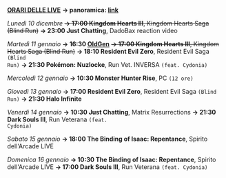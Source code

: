 <b><u>ORARI DELLE LIVE</u></b>
<b>→ panoramica: <a href="https://trello.com/b/iKwdSGf3/sabaku">link</a></b>

<i>Lunedì 10 dicembre</i>
<s><b>→ 17:00 Kingdom Hearts III</b>, Kingdom Hearts Saga (Blind Run)</s>
<b>→ 23:00 Just Chatting</b>, DadoBax reaction video

<i>Martedì 11 gennaio</i>
<b>→ 16:30 <a href="https://www.twitch.tv/oldgenproject">OldGen</a></b>
<s><b>→ 17:00 Kingdom Hearts III</b>, Kingdom Hearts Saga (Blind Run)</s>
<b>→ 18:10 Resident Evil Zero</b>, Resident Evil Saga <code>(Blind Run)</code>
<b>→ 21:30 Pokémon: Nuzlocke</b>, Run Vet. INVERSA <code>(feat. Cydonia)</code>

<i>Mercoledì 12 gennaio</i>
<b>→ 10:30 Monster Hunter Rise</b>, PC <code>(12 ore)</code>

<i>Giovedì 13 gennaio</i>
<b>→ 17:00 Resident Evil Zero</b>, Resident Evil Saga <code>(Blind Run)</code>
<b>→ 21:30 Halo Infinite</b>

<i>Venerdì 14 gennaio</i>
<b>→ 10:30 Just Chatting</b>, Matrix Resurrections
<b>→ 21:30 Dark Souls III</b>, Run Veterana <code>(feat. Cydonia)</code>

<i>Sabato 15 gennaio</i>
<b>→ 18:00 The Binding of Isaac: Repentance</b>, Spirito dell'Arcade LIVE

<i>Domenica 16 gennaio</i>
<b>→ 10:30 The Binding of Isaac: Repentance</b>, Spirito dell'Arcade LIVE
<b>→ 17:00 Dark Souls III</b>, Run Veterana <code>(feat. Cydonia)</code>
